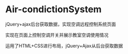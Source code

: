 # Air-condictionSystem
jQuery+ajax后台获取数据，实现空调远程控制系统页面

<p>实现在页面上控制空调开关并展示教室空调使用情况</p>
<p>运用了HTML+CSS进行布局，jQuery+Ajax从后台获取数据</p>
